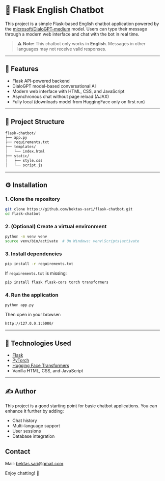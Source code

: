 # 💬 Flask English Chatbot

This project is a simple Flask-based English chatbot application powered by the [microsoft/DialoGPT-medium](https://huggingface.co/microsoft/DialoGPT-medium) model. Users can type their message through a modern web interface and chat with the bot in real time.

> ⚠️ **Note:** This chatbot only works in **English**. Messages in other languages may not receive valid responses.

---

## 🚀 Features

- Flask API-powered backend
- DialoGPT model-based conversational AI
- Modern web interface with HTML, CSS, and JavaScript
- Asynchronous chat without page reload (AJAX)
- Fully local (downloads model from HuggingFace only on first run)

---

## 📁 Project Structure

```bash
flask-chatbot/
├── app.py
├── requirements.txt
├── templates/
│   └── index.html
├── static/
│   ├── style.css
│   └── script.js
```

---

## ⚙️ Installation

### 1. Clone the repository

```bash
git clone https://github.com/bektas-sari/flask-chatbot.git
cd flask-chatbot
```

### 2. (Optional) Create a virtual environment

```bash
python -m venv venv
source venv/bin/activate  # On Windows: venv\Scripts\activate
```

### 3. Install dependencies

```bash
pip install -r requirements.txt
```

If `requirements.txt` is missing:

```bash
pip install flask flask-cors torch transformers
```

### 4. Run the application

```bash
python app.py
```

Then open in your browser:

```
http://127.0.0.1:5000/
```

---

## 🧠 Technologies Used

- [Flask](https://flask.palletsprojects.com/)
- [PyTorch](https://pytorch.org/)
- [Hugging Face Transformers](https://huggingface.co/transformers/)
- Vanilla HTML, CSS, and JavaScript

---

## ✍️ Author

This project is a good starting point for basic chatbot applications. You can enhance it further by adding:

- Chat history
- Multi-language support
- User sessions
- Database integration

## Contact
Mail: bektas.sari@gmail.com

Enjoy chatting! 🤖